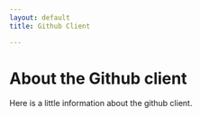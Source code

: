 ```yaml
---
layout: default
title: Github Client

---
```

# About the Github client

Here is a little information about the github client.

